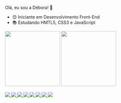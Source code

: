 Olá, eu sou a Débora! 👋

- 😊 Iniciante em Desenvolvimento Front-End
- 📚 Estudando HMTL5, CSS3 e JavaScript

<div>
  <img height="180em" src="https://github-readme-stats.vercel.app/api?username=deboramolinaro&show_icons=true&theme=onedark">
  <img height="180em" src="https://github-readme-stats.vercel.app/api/top-langs/?username=deboramolinaro&show_icons=true&theme=onedark" "https://github.com/deboramolinaro/github-readme-stats">  
</div>
<br>
<div>
    <a href="https://www.linkedin.com/in/d%C3%A9bora-rosa-molinaro-1068b5220/" target="_blank"><img src="https://img.shields.io/badge/LinkedIn-0077B5?style=for-the-badge&logo=linkedin&logoColor=white" target="_blank">
    <a href="mailto:deboramolinaro1@gmail.com" target="_blank"><img src="https://img.shields.io/badge/Gmail-D14836?style=for-the-badge&logo=gmail&logoColor=white" target="_blank">
    <a href="https://www.twitch.tv/deborakiedis" target="_blank"><img src="https://img.shields.io/badge/Twitch-9146FF?style=for-the-badge&logo=twitch&logoColor=white" target="_blank">
    <a href="https://www.instagram.com/deboraktw" target="_blank"><img src="https://img.shields.io/badge/Instagram-E4405F?style=for-the-badge&logo=instagram&logoColor=white" target="_blank">
    <a href="https://twitter.com/deborakiedis" target="_blank"><img src="https://img.shields.io/badge/Twitter-1DA1F2?style=for-the-badge&logo=twitter&logoColor=white" target="_blank">
    <a href="#" target="_blank"><img src="https://img.shields.io/badge/HTML-239120?style=for-the-badge&logo=html5&logoColor=white" target="_blank">
    <a href="#" target="_blank"><img src="https://img.shields.io/badge/CSS-239120?&style=for-the-badge&logo=css3&logoColor=white" target="_blank">
    <a href="#" target="_blank"><img src="https://img.shields.io/badge/JavaScript-F7DF1E?style=for-the-badge&logo=javascript&logoColor=black" target="_blank">
</div>

